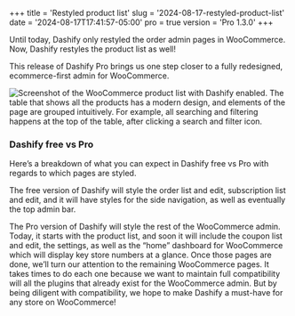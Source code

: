 +++
title = 'Restyled product list'
slug = '2024-08-17-restyled-product-list'
date = '2024-08-17T17:41:57-05:00'
pro = true
version = 'Pro 1.3.0'
+++

Until today, Dashify only restyled the order admin pages in WooCommerce. Now, Dashify restyles the product list as well!

This release of Dashify Pro brings us one step closer to a fully redesigned, ecommerce-first admin for WooCommerce.

![Screenshot of the WooCommerce product list with Dashify enabled. The table that shows all the products has a modern design, and elements of the page are grouped intuitively. For example, all searching and filtering happens at the top of the table, after clicking a search and filter icon.](/releases/2024-08-17-restyled-product-list/product-list.png)

### Dashify free vs Pro

Here’s a breakdown of what you can expect in Dashify free vs Pro with regards to which pages are styled.

The free version of Dashify will style the order list and edit, subscription list and edit, and it will have styles for the side navigation, as well as eventually the top admin bar.

The Pro version of Dashify will style the rest of the WooCommerce admin. Today, it starts with the product list, and soon it will include the coupon list and edit, the settings, as well as the “home” dashboard for WooCommerce which will display key store numbers at a glance. Once those pages are done, we’ll turn our attention to the remaining WooCommerce pages. It takes times to do each one because we want to maintain full compatibility will all the plugins that already exist for the WooCommerce admin. But by being diligent with compatibility, we hope to make Dashify a must-have for any store on WooCommerce!
